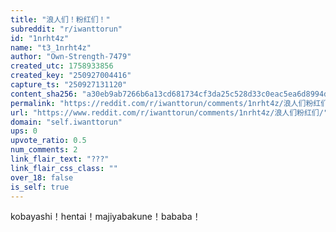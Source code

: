 ```yaml
---
title: "浪人们！粉红们！"
subreddit: "r/iwanttorun"
id: "1nrht4z"
name: "t3_1nrht4z"
author: "Own-Strength-7479"
created_utc: 1758933856
created_key: "250927004416"
capture_ts: "250927131120"
content_sha256: "a30eb9ab7266b6a13cd681734cf3da25c528d33c0eac5ea6d8994d0e33cf7680"
permalink: "https://reddit.com/r/iwanttorun/comments/1nrht4z/浪人们粉红们/"
url: "https://www.reddit.com/r/iwanttorun/comments/1nrht4z/浪人们粉红们/"
domain: "self.iwanttorun"
ups: 0
upvote_ratio: 0.5
num_comments: 2
link_flair_text: "???"
link_flair_css_class: ""
over_18: false
is_self: true
---
```


<div class="md">

kobayashi！hentai！majiyabakune！bababa！

</div>
